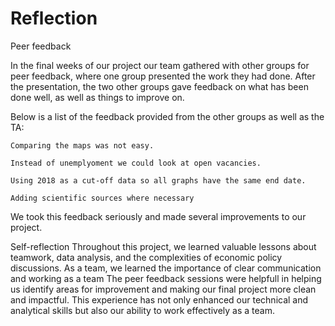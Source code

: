 # Reflection

Peer feedback

In the final weeks of our project our team gathered with other groups for peer feedback, where one group presented the work they had done. After the presentation, the two other groups gave feedback on what has been done well, as well as things to improve on.


Below is a list of the feedback provided from the other groups as well as the TA:

    Comparing the maps was not easy.
    
    Instead of unemplyoment we could look at open vacancies.

    Using 2018 as a cut-off data so all graphs have the same end date.

    Adding scientific sources where necessary


We took this feedback seriously and made several improvements to our project.

Self-reflection
Throughout this project, we learned valuable lessons about teamwork, data analysis, and the complexities of economic policy discussions.
As a team, we learned the importance of clear communication and working as a team The peer feedback sessions were helpfull in helping us identify areas for improvement and making our final project more clean and impactful. This experience has not only enhanced our technical and analytical skills but also our ability to work effectively as a team.